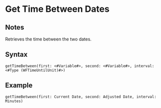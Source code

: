 # Get Time Between Dates
## Notes
Retrieves the time between the two dates.
## Syntax
```
getTimeBetween(first: <#Variable#>, second: <#Variable#>, interval: <#Type (WFTimeUntilUnit)#>)
```
## Example
```
getTimeBetween(first: Current Date, second: Adjusted Date, interval: Minutes)
```